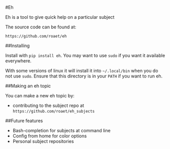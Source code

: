 [//]: # (eh, help)
#Eh

Eh is a tool to give quick help on a particular subject

The source code can be found at:

```
https://github.com/roaet/eh
```

##Installing

Install with `pip install eh`. You may want to use `sudo` if you want it
available everywhere.

With some versions of linux it will install it into `~/.local/bin` when you
do not use `sudo`. Ensure that this directory is in your `PATH` if you want to
run eh.

##Making an eh topic

You can make a new eh topic by:

- contributing to the subject repo at `https://github.com/roaet/eh_subjects`

##Future features

- Bash-completion for subjects at command line
- Config from home for color options
- Personal subject repositories
